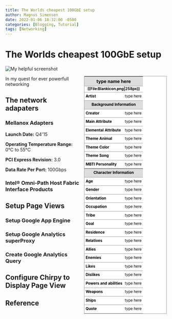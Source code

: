 ```yaml
---
title: The Worlds cheapest 100GbE setup 
author: Magnus Simensen
date: 2022-01-06 18:32:00 -0500
categories: [Blogging, Tutorial]
tags: [Networking]
---
```


# The Worlds cheapest 100GbE setup

![My helpful screenshot](https://i.ebayimg.com/images/g/DMsAAOSwFNZidXoA/s-l1600.jpg)

<table style="float:right; width:258px; margin:0 0 7px 14px; border-collapse:collapse; background:#fff; border:1px solid #999; line-height:1.5; color:#000; font-size:smaller;"><tr>
<th colspan="2" style="background:#ddd; border-bottom:1px solid #999; font-size:larger; padding:4px; text-align:center;">type name here</th></tr>
<tr style="border-bottom:1px solid #999;"><th colspan="2" style="padding:0;">[[File:Blankicon.png|258px]]</th></tr>
<tr>
<td style="padding:4px;"><b>Artist</b></td>
<td style="padding:4px;">type here</td>
</tr>
<tr><th colspan="2" style="background:#ddd; border-bottom:1px solid #999; border-top:1px solid #999; padding:4px; text-align:center;">Background Information</th></tr>
<tr style="border-bottom:1px solid #999;">
<td style="padding:4px;"><b>Creator</b></td>
<td style="padding:4px;">type here</td>
</tr>
<tr style="border-bottom:1px solid #999;">
<td style="padding:4px;"><b>Main Attribute</b></td>
<td style="padding:4px;">type here</td>
</tr>
<tr style="border-bottom:1px solid #999;">
<td style="padding:4px;"><b>Elemental Attribute</b></td>
<td style="padding:4px;">type here</td>
</tr>
<tr style="border-bottom:1px solid #999;">
<td style="padding:4px;"><b>Theme Animal</b></td>
<td style="padding:4px;">type here</td>
</tr>
<tr style="border-bottom:1px solid #999;">
<td style="padding:4px;"><b>Theme Color</b></td>
<td style="padding:4px;">type here</td>
</tr>
<tr style="border-bottom:1px solid #999;">
<td style="padding:4px;"><b>Theme Song</b></td>
<td style="padding:4px;">type here</td>
</tr>
<tr style="border-bottom:1px solid #999;">
<td style="padding:4px;"><b>MBTI Personality</b></td>
<td style="padding:4px;">type here</td>
</tr>
<tr><th colspan="2" style="background:#ddd; border-bottom:1px solid #999; padding:4px; text-align:center;">Character Information</th></tr>
<tr style="border-bottom:1px solid #999;">
<td style="padding:4px;"><b>Age</b></td>
<td style="padding:4px;">type here</td>
</tr>
<tr style="border-bottom:1px solid #999;">
<td style="padding:4px;"><b>Gender</b></td>
<td style="padding:4px;">type here</td>
</tr>
<tr style="border-bottom:1px solid #999;">
<td style="padding:4px;"><b>Orientation</b></td>
<td style="padding:4px;">type here</td>
</tr>
<tr style="border-bottom:1px solid #999;">
<td style="padding:4px;"><b>Occupation</b></td>
<td style="padding:4px;">type here</td>
</tr>
<tr style="border-bottom:1px solid #999;">
<td style="padding:4px;"><b>Tribe</b></td>
<td style="padding:4px;">type here</td>
</tr>
<tr style="border-bottom:1px solid #999;">
<td style="padding:4px;"><b>Goal</b></td>
<td style="padding:4px;">type here</td>
</tr>
<tr style="border-bottom:1px solid #999;">
<td style="padding:4px;"><b>Residence</b></td>
<td style="padding:4px;">type here</td>
</tr>
<tr style="border-bottom:1px solid #999;">
<td style="padding:4px;"><b>Relatives</b></td>
<td style="padding:4px;">type here</td>
</tr>
<tr style="border-bottom:1px solid #999;">
<td style="padding:4px;"><b>Allies</b></td>
<td style="padding:4px;">type here</td>
</tr>
<tr style="border-bottom:1px solid #999;">
<td style="padding:4px;"><b>Enemies</b></td>
<td style="padding:4px;">type here</td>
</tr>
<tr style="border-bottom:1px solid #999;">
<td style="padding:4px;"><b>Likes</b></td>
<td style="padding:4px;">type here</td>
</tr>
<tr style="border-bottom:1px solid #999;">
<td style="padding:4px;"><b>Dislikes</b></td>
<td style="padding:4px;">type here</td>
</tr>
<tr style="border-bottom:1px solid #999;">
<td style="padding:4px;"><b>Powers and abilities</b></td>
<td style="padding:4px;">type here</td>
</tr>
<tr style="border-bottom:1px solid #999;">
<td style="padding:4px;"><b>Weapons</b></td>
<td style="padding:4px;">type here</td>
</tr>
<tr style="border-bottom:1px solid #999;">
<td style="padding:4px;"><b>Ships</b></td>
<td style="padding:4px;">type here</td>
</tr>
<tr style="border-bottom:1px solid #999;">
<td style="padding:4px;"><b>Quote</b></td>
<td style="padding:4px;">type here</td>
</tr>
</table>


In my quest for ever powerfull networking 




## The network adapaters

### Mellanox Adapters

**Launch Date:** Q4'15

**Operating Temperature Range:** 0°C to 55°C

**PCI Express Revision:** 3.0

**Data Rate Per Port:** 100Gbps


### Intel® Omni-Path Host Fabric Interface Products

## Setup Page Views

### Setup Google App Engine

### Setup Google Analytics superProxy

### Create Google Analytics Query

## Configure Chirpy to Display Page View

## Reference


